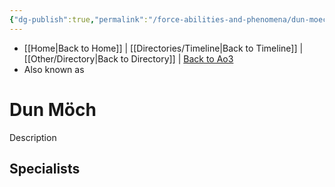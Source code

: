 ```yaml
---
{"dg-publish":true,"permalink":"/force-abilities-and-phenomena/dun-moech/","tags":["dark","offense defense utility","control sense alter","forcepower"]}
---
```


- [[Home\|Back to Home]] | [[Directories/Timeline\|Back to Timeline]] | [[Other/Directory\|Back to Directory]] | [Back to Ao3](https://archiveofourown.org/works/19334440/chapters/45992584)
- Also known as 

# Dun Möch
Description

**Specialists**
- 